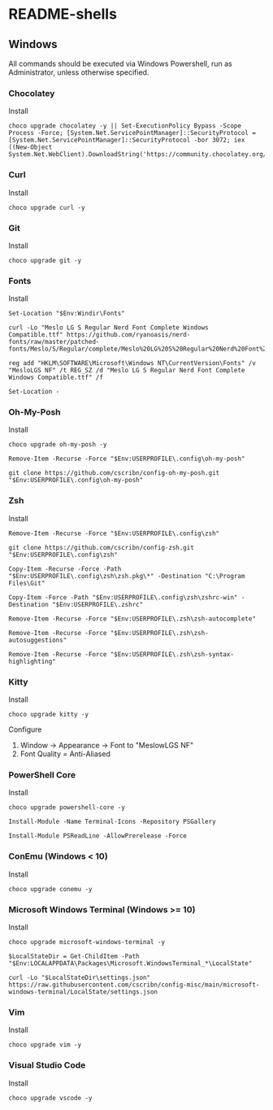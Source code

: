 # README-shells

## Windows

All commands should be executed via Windows Powershell, run as Administrator, unless otherwise specified.

### Chocolatey

Install

```pwsh
choco upgrade chocolatey -y || Set-ExecutionPolicy Bypass -Scope Process -Force; [System.Net.ServicePointManager]::SecurityProtocol = [System.Net.ServicePointManager]::SecurityProtocol -bor 3072; iex ((New-Object System.Net.WebClient).DownloadString('https://community.chocolatey.org/install.ps1'))
```

### Curl

Install

```pwsh
choco upgrade curl -y
```

### Git

Install

```pwsh
choco upgrade git -y
```

### Fonts

Install

```pwsh
Set-Location "$Env:Windir\Fonts"

curl -Lo "Meslo LG S Regular Nerd Font Complete Windows Compatible.ttf" https://github.com/ryanoasis/nerd-fonts/raw/master/patched-fonts/Meslo/S/Regular/complete/Meslo%20LG%20S%20Regular%20Nerd%20Font%20Complete%20Windows%20Compatible.ttf

reg add "HKLM\SOFTWARE\Microsoft\Windows NT\CurrentVersion\Fonts" /v "MesloLGS NF" /t REG_SZ /d "Meslo LG S Regular Nerd Font Complete Windows Compatible.ttf" /f

Set-Location -
```

### Oh-My-Posh

Install

```pwsh
choco upgrade oh-my-posh -y

Remove-Item -Recurse -Force "$Env:USERPROFILE\.config\oh-my-posh"

git clone https://github.com/cscribn/config-oh-my-posh.git  "$Env:USERPROFILE\.config\oh-my-posh"
```

### Zsh

Install

```pwsh
Remove-Item -Recurse -Force "$Env:USERPROFILE\.config\zsh"

git clone https://github.com/cscribn/config-zsh.git  "$Env:USERPROFILE\.config\zsh"

Copy-Item -Recurse -Force -Path "$Env:USERPROFILE\.config\zsh\zsh.pkg\*" -Destination "C:\Program Files\Git"

Copy-Item -Force -Path "$Env:USERPROFILE\.config\zsh\zshrc-win" -Destination "$Env:USERPROFILE\.zshrc"

Remove-Item -Recurse -Force "$Env:USERPROFILE\.zsh\zsh-autocomplete"

Remove-Item -Recurse -Force "$Env:USERPROFILE\.zsh\zsh-autosuggestions"

Remove-Item -Recurse -Force "$Env:USERPROFILE\.zsh\zsh-syntax-highlighting"
```

### Kitty

Install

```pwsh
choco upgrade kitty -y
```

Configure

1. Window -> Appearance -> Font to "MeslowLGS NF"
1. Font Quality = Anti-Aliased

### PowerShell Core

Install

```pwsh
choco upgrade powershell-core -y

Install-Module -Name Terminal-Icons -Repository PSGallery

Install-Module PSReadLine -AllowPrerelease -Force
```

### ConEmu (Windows < 10)

Install

```pwsh
choco upgrade conemu -y
```

### Microsoft Windows Terminal (Windows >= 10)

Install

```pwsh
choco upgrade microsoft-windows-terminal -y

$LocalStateDir = Get-ChildItem -Path "$Env:LOCALAPPDATA\Packages\Microsoft.WindowsTerminal_*\LocalState"

curl -Lo "$LocalStateDir\settings.json" https://raw.githubusercontent.com/cscribn/config-misc/main/microsoft-windows-terminal/LocalState/settings.json
```

### Vim

Install

```pwsh
choco upgrade vim -y
```

### Visual Studio Code

Install

```pwsh
choco upgrade vscode -y
```
